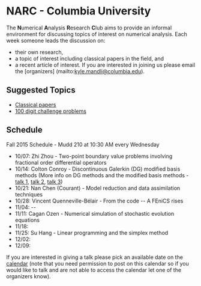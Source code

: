 # NARC - Columbia University

The **N**umerical **A**nalysis **R**esearch **C**lub aims to provide an informal
environment for discussing topics of interest on numerical analysis.  Each week
someone leads the discussion on:
 - their own research,
 - a topic of interest including classical papers in the field, and
 - a recent article of interest.
If you are interested in joining us please email the [organizers]
(mailto:kyle.mandli@columbia.edu).

## Suggested Topics

 - [Classical papers](./classic_papers.html)
 - [100 digit challenge problems](http://epubs.siam.org/doi/book/10.1137/1.9780898717969)

## Schedule

Fall 2015 Schedule - Mudd 210 at 10:30 AM every Wednesday

  - 10/07:  Zhi Zhou - Two-point boundary value problems involving fractional order differential operators 
  - 10/14:  Colton Conroy - Discontinuous Galerkin (DG) modified basis methods 
    (More info on DG methods and the modified basis methods - 
    [talk 1](talks/DG_Talk_1.pdf), [talk 2](talks/DG_Talk_2.pdf), 
    [talk 3](talks/DG_Talk_3.pdf))
  - 10/21:  Nan Chen (Courant) - Model reduction and data assimilation techniques
  - 10/28:  Vincent Quenneville-Bélair - From the code -- A FEniCS rises
  - 11/04:  --
  - 11/11:  Cagan Ozen - Numerical simulation of stochastic evolution equations
  - 11/18:  
  - 11/25:  Su Hang - Linear programming and the simplex method
  - 12/02:  
  - 12/09:  

If you are interested in giving a talk please pick an available date on the 
[calendar](https://docs.google.com/a/columbia.edu/spreadsheets/d/1Cr-VG28HsSqJj69Wy_mFbq12PJG9W_6j8qAKEAhsDRc/edit?usp=sharing) (note that you need permission to post on this calendar so if you
would like to talk and are not able to access the calendar let one of the
organizers know).
